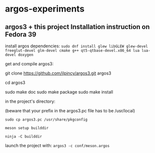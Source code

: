 # argos-experiments
## argos3 + this project Installation instruction on Fedora 39

install argos dependencies:   `sudo dnf install glew libGLEW glew-devel freeglut-devel glm-devel cmake g++ qt5-qtbase-devel.x86_64 lua lua-devel doxygen`


get and compile argos3:

git clone https://github.com/ilpincy/argos3.git argos3

cd argos3

sudo make doc 
sudo make package
sudo make install

in the project's directory:

(beware that your prefix in the argos3.pc file has to be /usr/local)

`sudo cp argos3.pc /usr/share/pkgconfig`

`meson setup builddir`

`ninja -C builddir`

launch the project with: `argos3 -c conf/meson.argos`
